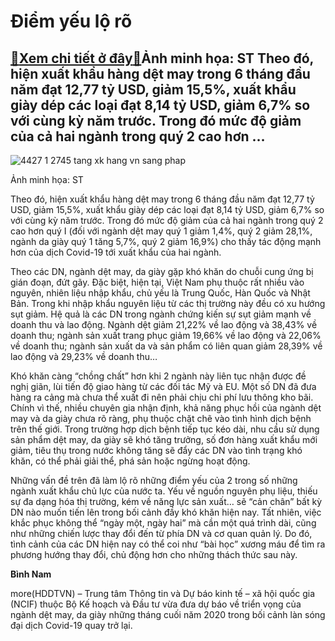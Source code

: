 Điểm yếu lộ rõ
==============

[:gift:Xem chi tiết ở đây:gift:](https://hddtvn.com/diem-yeu-lo-ro/)Ảnh minh họa: ST Theo đó, hiện xuất khẩu hàng dệt may trong 6 tháng đầu năm đạt 12,77 tỷ USD, giảm 15,5%, xuất khẩu giày dép các loại đạt 8,14 tỷ USD, giảm 6,7% so với cùng kỳ năm trước. Trong đó mức độ giảm của cả hai ngành trong quý 2 cao hơn …
------------------------------------------------------------------------------------------------------------------------------------------------------------------------------------------------------------------------------------------------------





![4427 1 2745 tang xk hang vn sang phap](https://haiquanonline.com.vn/stores/news_dataimages/anhntp/082020/10/17/in_article/4427_1-_2745_tang_XK_hang_VN_sang_Phap.jpg?rt=20200811090028 "undefined")


Ảnh minh họa: ST



Theo đó, hiện xuất khẩu hàng dệt may trong 6 tháng đầu năm đạt 12,77 tỷ USD, giảm 15,5%, xuất khẩu giày dép các loại đạt 8,14 tỷ USD, giảm 6,7% so với cùng kỳ năm trước. Trong đó mức độ giảm của cả hai ngành trong quý 2 cao hơn quý I (đối với ngành dệt may quý 1 giảm 1,4%, quý 2 giảm 28,1%, ngành da giày quý 1 tăng 5,7%, quý 2 giảm 16,9%) cho thấy tác động mạnh hơn của dịch Covid-19 tới xuất khẩu của hai ngành.


Theo các DN, ngành dệt may, da giày gặp khó khăn do chuỗi cung ứng bị gián đoạn, đứt gãy. Đặc biệt, hiện tại, Việt Nam phụ thuộc rất nhiều vào nguyên, nhiên liệu nhập khẩu, chủ yếu là Trung Quốc, Hàn Quốc và Nhật Bản. Trong khi nhập khẩu nguyên liệu từ các thị trường này đều có xu hướng sụt giảm. Hệ quả là các DN trong ngành chứng kiến sự sụt giảm mạnh về doanh thu và lao động. Ngành dệt giảm 21,22% về lao động và 38,43% về doanh thu; ngành sản xuất trang phục giảm 19,66% về lao động và 22,06% về doanh thu; ngành sản xuất da và sản phẩm có liên quan giảm 28,39% về lao động và 29,23% về doanh thu…


Khó khăn càng “chồng chất” hơn khi 2 ngành này liên tục nhận được đề nghị giãn, lùi tiến độ giao hàng từ các đối tác Mỹ và EU. Một số DN đã đưa hàng ra cảng mà chưa thể xuất đi nên phải chịu chi phí lưu thông kho bãi. Chính vì thế, nhiều chuyên gia nhận định, khả năng phục hồi của ngành dệt may và da giày chưa rõ ràng, phụ thuộc chặt chẽ vào tình hình dịch bệnh trên thế giới. Trong trường hợp dịch bệnh tiếp tục kéo dài, nhu cầu sử dụng sản phẩm dệt may, da giày sẽ khó tăng trưởng, số đơn hàng xuất khẩu mới giảm, tiêu thụ trong nước không tăng sẽ đẩy các DN vào tình trạng khó khăn, có thể phải giải thể, phá sản hoặc ngừng hoạt động.


Những vấn đề trên đã làm lộ rõ những điểm yếu của 2 trong số những ngành xuất khẩu chủ lực của nước ta. Yếu về nguồn nguyên phụ liệu, thiếu sự đa dạng hóa thị trường, kém về năng lực sản xuất… sẽ “cản chân” bất kỳ DN nào muốn tiến lên trong bối cảnh đầy khó khăn hiện nay. Tất nhiên, việc khắc phục không thể “ngày một, ngày hai” mà cần một quá trình dài, cũng như những chiến lược thay đổi đến từ phía DN và cơ quan quản lý. Do đó, tình cảnh của các DN hiện nay có thể coi như “bài học” xương máu để tìm ra phương hướng thay đổi, chủ động hơn cho những thách thức sau này.




**Bình Nam**



more(HDDTVN) – Trung tâm Thông tin và Dự báo kinh tế – xã hội quốc gia (NCIF) thuộc Bộ Kế hoạch và Đầu tư vừa đưa dự báo về triển vọng của ngành dệt may, da giày những tháng cuối năm 2020 trong bối cảnh làn sóng đại dịch Covid-19 quay trở lại.

